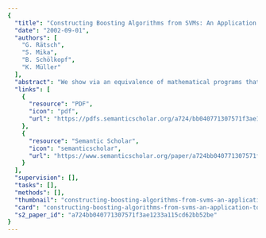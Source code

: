 ```yaml
---
{
  "title": "Constructing Boosting Algorithms from SVMs: An Application to One-Class Classification",
  "date": "2002-09-01",
  "authors": [
    "G. Rätsch",
    "S. Mika",
    "B. Schölkopf",
    "K. Müller"
  ],
  "abstract": "We show via an equivalence of mathematical programs that a support vector (SV) algorithm can be translated into an equivalent boosting-like algorithm and vice versa. We exemplify this translation procedure for a new algorithm: one-class leveraging, starting from the one-class support vector machine (1-SVM). This is a first step toward unsupervised learning in a boosting framework. Building on so-called barrier methods known from the theory of constrained optimization, it returns a function, written as a convex combination of base hypotheses, that characterizes whether a given test point is likely to have been generated from the distribution underlying the training data. Simulations on one-class classification problems demonstrate the usefulness of our approach.",
  "links": [
    {
      "resource": "PDF",
      "icon": "pdf",
      "url": "https://pdfs.semanticscholar.org/a724/bb040771307571f3ae1233a115cd62bb52be.pdf"
    },
    {
      "resource": "Semantic Scholar",
      "icon": "semanticscholar",
      "url": "https://www.semanticscholar.org/paper/a724bb040771307571f3ae1233a115cd62bb52be"
    }
  ],
  "supervision": [],
  "tasks": [],
  "methods": [],
  "thumbnail": "constructing-boosting-algorithms-from-svms-an-application-to-one-class-classification-thumb.jpg",
  "card": "constructing-boosting-algorithms-from-svms-an-application-to-one-class-classification-card.jpg",
  "s2_paper_id": "a724bb040771307571f3ae1233a115cd62bb52be"
}
---
```


